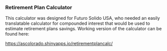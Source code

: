 ### Retirement Plan Calculator 

This calculator was designed for Futuro Solido USA, who needed an easily translatable calculator for compounded interest that would be used to estimate retirement plans savings. Working version of the calculator can be found here: 

https://ascolorado.shinyapps.io/retirementplancalc/

